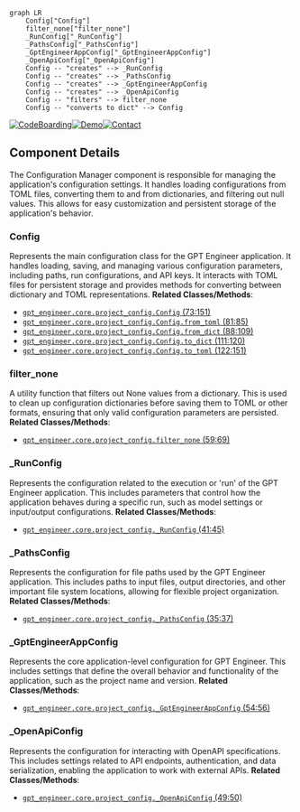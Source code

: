 ```mermaid
graph LR
    Config["Config"]
    filter_none["filter_none"]
    _RunConfig["_RunConfig"]
    _PathsConfig["_PathsConfig"]
    _GptEngineerAppConfig["_GptEngineerAppConfig"]
    _OpenApiConfig["_OpenApiConfig"]
    Config -- "creates" --> _RunConfig
    Config -- "creates" --> _PathsConfig
    Config -- "creates" --> _GptEngineerAppConfig
    Config -- "creates" --> _OpenApiConfig
    Config -- "filters" --> filter_none
    Config -- "converts to dict" --> Config
```
[![CodeBoarding](https://img.shields.io/badge/Generated%20by-CodeBoarding-9cf?style=flat-square)](https://github.com/CodeBoarding/GeneratedOnBoardings)[![Demo](https://img.shields.io/badge/Try%20our-Demo-blue?style=flat-square)](https://www.codeboarding.org/demo)[![Contact](https://img.shields.io/badge/Contact%20us%20-%20codeboarding@gmail.com-lightgrey?style=flat-square)](mailto:codeboarding@gmail.com)

## Component Details

The Configuration Manager component is responsible for managing the application's configuration settings. It handles loading configurations from TOML files, converting them to and from dictionaries, and filtering out null values. This allows for easy customization and persistent storage of the application's behavior.

### Config
Represents the main configuration class for the GPT Engineer application. It handles loading, saving, and managing various configuration parameters, including paths, run configurations, and API keys. It interacts with TOML files for persistent storage and provides methods for converting between dictionary and TOML representations.
**Related Classes/Methods**:

- <a href="https://github.com/AntonOsika/gpt-engineer/blob/master/gpt_engineer/core/project_config.py#L73-L151" target="_blank" rel="noopener noreferrer">`gpt_engineer.core.project_config.Config` (73:151)</a>
- <a href="https://github.com/AntonOsika/gpt-engineer/blob/master/gpt_engineer/core/project_config.py#L81-L85" target="_blank" rel="noopener noreferrer">`gpt_engineer.core.project_config.Config.from_toml` (81:85)</a>
- <a href="https://github.com/AntonOsika/gpt-engineer/blob/master/gpt_engineer/core/project_config.py#L88-L109" target="_blank" rel="noopener noreferrer">`gpt_engineer.core.project_config.Config.from_dict` (88:109)</a>
- <a href="https://github.com/AntonOsika/gpt-engineer/blob/master/gpt_engineer/core/project_config.py#L111-L120" target="_blank" rel="noopener noreferrer">`gpt_engineer.core.project_config.Config.to_dict` (111:120)</a>
- <a href="https://github.com/AntonOsika/gpt-engineer/blob/master/gpt_engineer/core/project_config.py#L122-L151" target="_blank" rel="noopener noreferrer">`gpt_engineer.core.project_config.Config.to_toml` (122:151)</a>


### filter_none
A utility function that filters out None values from a dictionary. This is used to clean up configuration dictionaries before saving them to TOML or other formats, ensuring that only valid configuration parameters are persisted.
**Related Classes/Methods**:

- <a href="https://github.com/AntonOsika/gpt-engineer/blob/master/gpt_engineer/core/project_config.py#L59-L69" target="_blank" rel="noopener noreferrer">`gpt_engineer.core.project_config.filter_none` (59:69)</a>


### _RunConfig
Represents the configuration related to the execution or 'run' of the GPT Engineer application. This includes parameters that control how the application behaves during a specific run, such as model settings or input/output configurations.
**Related Classes/Methods**:

- <a href="https://github.com/AntonOsika/gpt-engineer/blob/master/gpt_engineer/core/project_config.py#L41-L45" target="_blank" rel="noopener noreferrer">`gpt_engineer.core.project_config._RunConfig` (41:45)</a>


### _PathsConfig
Represents the configuration for file paths used by the GPT Engineer application. This includes paths to input files, output directories, and other important file system locations, allowing for flexible project organization.
**Related Classes/Methods**:

- <a href="https://github.com/AntonOsika/gpt-engineer/blob/master/gpt_engineer/core/project_config.py#L35-L37" target="_blank" rel="noopener noreferrer">`gpt_engineer.core.project_config._PathsConfig` (35:37)</a>


### _GptEngineerAppConfig
Represents the core application-level configuration for GPT Engineer. This includes settings that define the overall behavior and functionality of the application, such as the project name and version.
**Related Classes/Methods**:

- <a href="https://github.com/AntonOsika/gpt-engineer/blob/master/gpt_engineer/core/project_config.py#L54-L56" target="_blank" rel="noopener noreferrer">`gpt_engineer.core.project_config._GptEngineerAppConfig` (54:56)</a>


### _OpenApiConfig
Represents the configuration for interacting with OpenAPI specifications. This includes settings related to API endpoints, authentication, and data serialization, enabling the application to work with external APIs.
**Related Classes/Methods**:

- <a href="https://github.com/AntonOsika/gpt-engineer/blob/master/gpt_engineer/core/project_config.py#L49-L50" target="_blank" rel="noopener noreferrer">`gpt_engineer.core.project_config._OpenApiConfig` (49:50)</a>